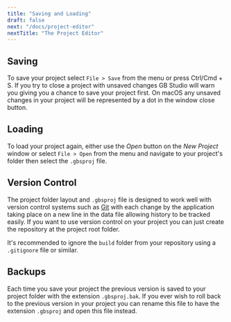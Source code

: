 ```yaml
---
title: "Saving and Loading"
draft: false
next: "/docs/project-editor"
nextTitle: "The Project Editor"
---
```


## Saving

To save your project select `File > Save` from the menu or press Ctrl/Cmd + S. If you try to close a project with unsaved changes GB Studio will warn you giving you a chance to save your project first. On macOS any unsaved changes in your project will be represented by a dot in the window close button.

## Loading

To load your project again, either use the _Open_ button on the _New Project_ window or select `File > Open` from the menu and navigate to your project's folder then select the `.gbsproj` file.

## Version Control

The project folder layout and `.gbsproj` file is designed to work well with version control systems such as [Git](https://git-scm.com/) with each change by the application taking place on a new line in the data file allowing history to be tracked easily. If you want to use version control on your project you can just create the repository at the project root folder.

It's recommended to ignore the `build` folder from your repository using a `.gitignore` file or similar.

## Backups

Each time you save your project the previous version is saved to your project folder with the extension `.gbsproj.bak`. If you ever wish to roll back to the previous version in your project you can rename this file to have the extension `.gbsproj` and open this file instead.
